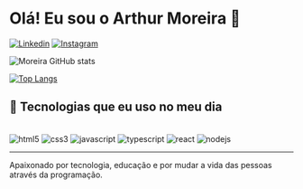 # Olá! Eu sou o Arthur Moreira 👋

[![Linkedin](https://img.shields.io/badge/LinkedIn-0077B5?style=for-the-badge&logo=linkedin&logoColor=white)]([www.linkedin.com/in/arthurmoreirafigueiredo](https://www.linkedin.com/in/arthurmoreirafigueiredo/?trk=opento_sprofile_topcard))
[![Instagram](https://img.shields.io/badge/Instagram-E4405F?style=for-the-badge&logo=instagram&logoColor=white)](https://instagram.com/arthur.moreirx)


![Moreira GitHub stats](https://github-readme-stats.vercel.app/api?username=arthurmoreira1520&show_icons=true&theme=dracula)

[![Top Langs](https://github-readme-stats.vercel.app/api/top-langs/?username=arthurmoreira1520)](https://github.com/anuraghazra/github-readme-stats)

## 🚀 Tecnologias que eu uso no meu dia

<div style="display: inline_block"><br/>
    <img align="center" alt="html5" src="https://img.shields.io/badge/HTML5-E34F26?style=for-the-badge&logo=html5&logoColor=white" />
    <img align="center" alt="css3" src="https://img.shields.io/badge/CSS3-1572B6?style=for-the-badge&logo=css3&logoColor=white" />
    <img align="center" alt="javascript" src="https://img.shields.io/badge/JavaScript-F7DF1E?style=for-the-badge&logo=javascript&logoColor=black" />
    <img align="center" alt="typescript" src="https://img.shields.io/badge/TypeScript-007ACC?style=for-the-badge&logo=typescript&logoColor=white" />
    <img align="center" alt="react" src="https://img.shields.io/badge/React-20232A?style=for-the-badge&logo=react&logoColor=61DAFB" />
    <img align="center" alt="nodejs" src="https://img.shields.io/badge/Node.js-43853D?style=for-the-badge&logo=node.js&logoColor=white" />
</div>

---

Apaixonado por tecnologia, educação e por mudar a vida das pessoas através da programação.

